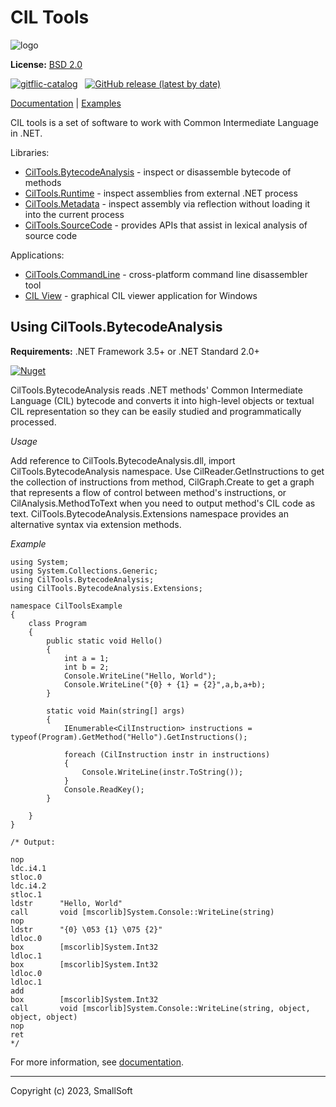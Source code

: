 # CIL Tools

![logo](https://msdn-whiteknight.github.io/CilTools/images/IL.png)

**License:** [BSD 2.0](https://gitflic.ru/project/smallsoft/ciltools/blob?file=LICENSE&branch=master)

[![gitflic-catalog](https://img.shields.io/badge/gitflic--catalog-blue)](https://gitflic.ru/project/smallsoft/gitflic-catalog) &nbsp; [![GitHub release (latest by date)](https://img.shields.io/github/v/release/MSDN-WhiteKnight/CilTools)](https://github.com/MSDN-WhiteKnight/CilTools/releases)

[Documentation](https://msdn-whiteknight.github.io/CilTools/) | [Examples](https://gitflic.ru/project/smallsoft/ciltools/file?file=Examples&branch=master)

CIL tools is a set of software to work with Common Intermediate Language in .NET.

Libraries:

- [CilTools.BytecodeAnalysis](https://www.nuget.org/packages/CilTools.BytecodeAnalysis/) - inspect or disassemble bytecode of methods
- [CilTools.Runtime](https://www.nuget.org/packages/CilTools.Runtime/) - inspect assemblies from external .NET process
- [CilTools.Metadata](https://www.nuget.org/packages/CilTools.Metadata/) - inspect assembly via reflection without loading it into the current process
- [CilTools.SourceCode](https://www.nuget.org/packages/CilTools.SourceCode/) - provides APIs that assist in lexical analysis of source code

Applications:

- [CilTools.CommandLine](https://www.nuget.org/packages/CilTools.CommandLine/) - cross-platform command line disassembler tool
- [CIL View](https://gitflic.ru/project/smallsoft/ciltools/file?file=CilView&branch=master) - graphical CIL viewer application for Windows

## Using CilTools.BytecodeAnalysis

**Requirements:** .NET Framework 3.5+ or .NET Standard 2.0+ 

[![Nuget](https://img.shields.io/nuget/v/CilTools.BytecodeAnalysis)](https://www.nuget.org/packages/CilTools.BytecodeAnalysis/)

CilTools.BytecodeAnalysis reads .NET methods' Common Intermediate Language (CIL) bytecode and converts it into high-level objects or textual CIL representation so they can be easily studied and programmatically processed.

*Usage*

Add reference to CilTools.BytecodeAnalysis.dll, import CilTools.BytecodeAnalysis namespace. Use CilReader.GetInstructions to get the collection of instructions from method, CilGraph.Create to get a graph that represents a flow of control between method's instructions, or CilAnalysis.MethodToText when you need to output method's CIL code as text. CilTools.BytecodeAnalysis.Extensions namespace provides an alternative syntax via extension methods.

*Example*

```
using System;
using System.Collections.Generic;
using CilTools.BytecodeAnalysis;
using CilTools.BytecodeAnalysis.Extensions;

namespace CilToolsExample
{
    class Program
    {
        public static void Hello()
        {
            int a = 1;
            int b = 2;
            Console.WriteLine("Hello, World");
            Console.WriteLine("{0} + {1} = {2}",a,b,a+b);
        }

        static void Main(string[] args)
        {
            IEnumerable<CilInstruction> instructions = typeof(Program).GetMethod("Hello").GetInstructions();

            foreach (CilInstruction instr in instructions)
            {
                Console.WriteLine(instr.ToString());
            }
            Console.ReadKey();
        }

    }
}

/* Output:

nop
ldc.i4.1
stloc.0
ldc.i4.2
stloc.1
ldstr      "Hello, World"
call       void [mscorlib]System.Console::WriteLine(string)
nop
ldstr      "{0} \053 {1} \075 {2}"
ldloc.0
box        [mscorlib]System.Int32
ldloc.1
box        [mscorlib]System.Int32
ldloc.0
ldloc.1
add
box        [mscorlib]System.Int32
call       void [mscorlib]System.Console::WriteLine(string, object, object, object)
nop
ret
*/
```

For more information, see [documentation](https://msdn-whiteknight.github.io/CilTools/articles/using-bytecode-analysis.html).

---

Copyright (c) 2023,  SmallSoft
